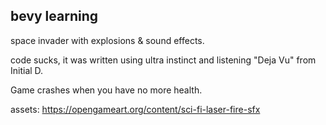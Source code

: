 ## bevy learning

space invader with  explosions & sound effects.

code sucks, it was written using ultra instinct and listening "Deja Vu"  from Initial D.

Game crashes when you have no more health.


assets: https://opengameart.org/content/sci-fi-laser-fire-sfx

